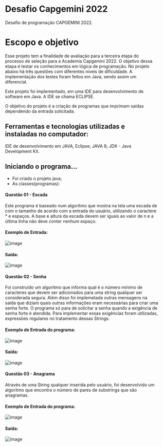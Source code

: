 # Desafio Capgemini 2022
Desafio de programação CAPGEMINI 2022.


# Escopo e objetivo
Esse projeto tem a finalidade de avaliação para a terceira etapa do processo de seleção para a Academia Capgemini 2022. O objetivo dessa etapa é testar os conhecimentos em lógica de programação. No projeto abaixo há três questões com diferentes níveis de dificuldade. A implementação dos testes foram feitos em Java, sendo assim um diferencial.

Este projeto foi implementado, em uma IDE para desenvolvimento de software em Java. A IDE se chama ECLIPSE.

O objetivo do projeto é a criação de programas que imprimam saídas dependendo da entrada solicitada.

## Ferramentas e tecnologias utilizadas e instaladas no computador:
IDE de desenvolvimento em JAVA, Eclipse;
JAVA 8;
JDK - Java Development Kit.

## Iniciando o programa...
 - Foi criado o projeto java;
 - As classes(programas):
#### Questão 01 - Escada
Este programa é baseado num algoritmo que mostra na tela uma escada de com o tamanho de acordo com a entrada do usuário, utilizando o caractere * e espaços. A base e altura da escada devem ser iguais ao valor de n e a última linha não deve conter nenhum espaço.
#### Exemplo de Entrada:
![image](https://user-images.githubusercontent.com/36796432/154861113-7dc87d8a-6eda-421b-a585-5e036f352f27.png)
#### Saída:
![image](https://user-images.githubusercontent.com/36796432/154860464-7ecd8548-4681-4fe7-a267-f3c98e779d9b.png)


#### Questão 02 - Senha 
Foi construído um algoritmo que informa qual é o número mínimo de caracteres que devem ser adicionados para uma string qualquer ser considerada segura. Além disso foi implemetada outras mensagens na saída que diziam quais outras informações eram necessárias para criar uma senha forte. O programa só para de solicitar a senha quando a exigência de senha forte é atendida.
Para implementar essas exigências foram utilizadas, expressões regulares no tratamento dessas Strings.
#### Exemplo de Entrada do programa:
![image](https://user-images.githubusercontent.com/36796432/154860551-42061db6-528e-4c59-8880-0c28a2e851b2.png)

#### Saída:
![image](https://user-images.githubusercontent.com/36796432/154861353-916b67ef-0e3d-4627-a4bc-81e35f71ecb0.png)

#### Questão 03 - Anagrama
Através de uma String qualquer inserida pelo usuário, foi desenvolvido um algoritmo que encontra o número de pares de substrings que são anagramas.
#### Exemplo de Entrada do programa:
![image](https://user-images.githubusercontent.com/36796432/154861261-b9633576-69a2-4edc-b86b-89e74f1ed07c.png)
#### Saída:
![image](https://user-images.githubusercontent.com/36796432/154861421-6358f756-702f-40ba-995f-f8a7353ac01c.png)




